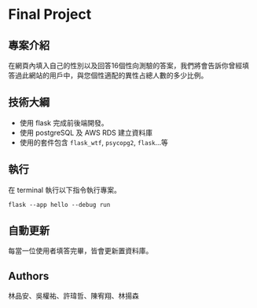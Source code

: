 # Final Project

## 專案介紹
在網頁內填入自己的性別以及回答16個性向測驗的答案，我們將會告訴你曾經填答過此網站的用戶中，與您個性適配的異性占總人數的多少比例。

## 技術大綱
- 使用 flask 完成前後端開發。
- 使用 postgreSQL 及 AWS RDS 建立資料庫
- 使用的套件包含 `flask_wtf`, `psycopg2`, `flask`...等

## 執行
在 terminal 執行以下指令執行專案。
```
flask --app hello --debug run
```
## 自動更新
每當一位使用者填答完畢，皆會更新置資料庫。

## Authors
林品安、吳權祐、許瑋哲、陳宥翔、林揚森
